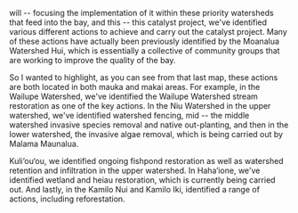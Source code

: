 will -- focusing the implementation of it within these priority watersheds that feed into the bay, and this -- this catalyst project, we've identified various different actions to achieve and carry out the catalyst project. Many of these actions have actually been previously identified by the Moanalua Watershed Hui, which is essentially a collective of community groups that are working to improve the quality of the bay.

So I wanted to highlight, as you can see from that last map, these actions are both located in both mauka and makai areas. For example, in the Wailupe Watershed, we've identified the Wailupe Watershed stream restoration as one of the key actions. In the Niu Watershed in the upper watershed, we've identified watershed fencing, mid -- the middle watershed invasive species removal and native out-planting, and then in the lower watershed, the invasive algae removal, which is being carried out by Malama Maunalua.

Kuli‘ou‘ou, we identified ongoing fishpond restoration as well as watershed retention and infiltration in the upper watershed. In Haha‘ione, we've identified wetland and heiau restoration, which is currently being carried out. And lastly, in the Kamilo Nui and Kamilo Iki, identified a range of actions, including reforestation.